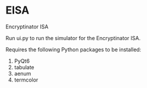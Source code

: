 # EISA
Encryptinator ISA

Run ui.py to run the simulator for the Encryptinator ISA.

Requires the following Python packages to be installed:

<ol>
  <li>PyQt6</li>
  <li>tabulate</li>
  <li>aenum</li>
  <li>termcolor</li>
</ol>
